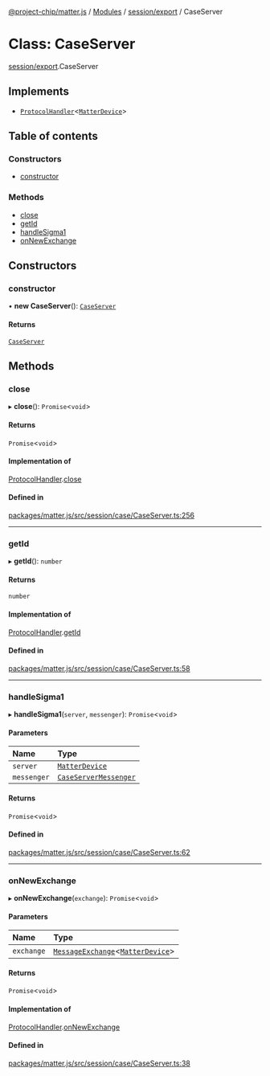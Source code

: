 [@project-chip/matter.js](../README.md) / [Modules](../modules.md) / [session/export](../modules/session_export.md) / CaseServer

# Class: CaseServer

[session/export](../modules/session_export.md).CaseServer

## Implements

- [`ProtocolHandler`](../interfaces/protocol_export.ProtocolHandler.md)\<[`MatterDevice`](behavior_cluster_export._internal_.MatterDevice.md)\>

## Table of contents

### Constructors

- [constructor](session_export.CaseServer.md#constructor)

### Methods

- [close](session_export.CaseServer.md#close)
- [getId](session_export.CaseServer.md#getid)
- [handleSigma1](session_export.CaseServer.md#handlesigma1)
- [onNewExchange](session_export.CaseServer.md#onnewexchange)

## Constructors

### constructor

• **new CaseServer**(): [`CaseServer`](session_export.CaseServer.md)

#### Returns

[`CaseServer`](session_export.CaseServer.md)

## Methods

### close

▸ **close**(): `Promise`\<`void`\>

#### Returns

`Promise`\<`void`\>

#### Implementation of

[ProtocolHandler](../interfaces/protocol_export.ProtocolHandler.md).[close](../interfaces/protocol_export.ProtocolHandler.md#close)

#### Defined in

[packages/matter.js/src/session/case/CaseServer.ts:256](https://github.com/project-chip/matter.js/blob/0c058ae17fdba4c0b89b8b13c309011d51782299/packages/matter.js/src/session/case/CaseServer.ts#L256)

___

### getId

▸ **getId**(): `number`

#### Returns

`number`

#### Implementation of

[ProtocolHandler](../interfaces/protocol_export.ProtocolHandler.md).[getId](../interfaces/protocol_export.ProtocolHandler.md#getid)

#### Defined in

[packages/matter.js/src/session/case/CaseServer.ts:58](https://github.com/project-chip/matter.js/blob/0c058ae17fdba4c0b89b8b13c309011d51782299/packages/matter.js/src/session/case/CaseServer.ts#L58)

___

### handleSigma1

▸ **handleSigma1**(`server`, `messenger`): `Promise`\<`void`\>

#### Parameters

| Name | Type |
| :------ | :------ |
| `server` | [`MatterDevice`](behavior_cluster_export._internal_.MatterDevice.md) |
| `messenger` | [`CaseServerMessenger`](session_export.CaseServerMessenger.md) |

#### Returns

`Promise`\<`void`\>

#### Defined in

[packages/matter.js/src/session/case/CaseServer.ts:62](https://github.com/project-chip/matter.js/blob/0c058ae17fdba4c0b89b8b13c309011d51782299/packages/matter.js/src/session/case/CaseServer.ts#L62)

___

### onNewExchange

▸ **onNewExchange**(`exchange`): `Promise`\<`void`\>

#### Parameters

| Name | Type |
| :------ | :------ |
| `exchange` | [`MessageExchange`](protocol_export.MessageExchange.md)\<[`MatterDevice`](behavior_cluster_export._internal_.MatterDevice.md)\> |

#### Returns

`Promise`\<`void`\>

#### Implementation of

[ProtocolHandler](../interfaces/protocol_export.ProtocolHandler.md).[onNewExchange](../interfaces/protocol_export.ProtocolHandler.md#onnewexchange)

#### Defined in

[packages/matter.js/src/session/case/CaseServer.ts:38](https://github.com/project-chip/matter.js/blob/0c058ae17fdba4c0b89b8b13c309011d51782299/packages/matter.js/src/session/case/CaseServer.ts#L38)
